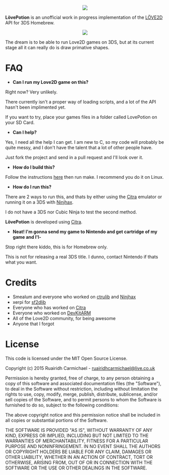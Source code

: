 <p align="center">
	<img src="http://i.imgur.com/uJQNDys.png"/>
</p>

**LövePotion** is an unofficial work in progress implementation of the [LÖVE2D](https://love2d.org/) API for 3DS Homebrew.

<p align="center">
	<img src="http://i.imgur.com/fAQshYl.png"/>
</p>


The dream is to be able to run Love2D games on 3DS, but at its current stage all it can really do is draw primative shapes.


# FAQ

* **Can I run my Love2D game on this?**

Right now? Very unlikely. 

There currently isn't a proper way of loading scripts, and a lot of the API hasn't been implimented yet.

If you want to try, place your games files in a folder called LovePotion on your SD Card.

* **Can I help?**

Yes, I need all the help I can get. I am new to C, so my code will probably be quite messy, and I don't have the talent that a lot of other people have. 

Just fork the project and send in a pull request and I'll look over it.

* **How do I build this?**

Follow the instructions [here](http://3dbrew.org/wiki/Setting_up_Development_Environment) then run make. I recommend you do it on Linux.

* **How do I run this?**

There are 2 ways to run this, and thats by either using the [Citra](http://citra-emu.org) emulator or running it on a 3DS with [Ninjhax](smealum.net/ninjhax). 

I do not have a 3DS nor Cubic Ninja to test the second method. 

**LövePotion** is developed using [Citra](http://citra-emu.org/).

* **Neat! I'm gonna send my game to Nintendo and get cartridge of my game and I'l-**

Stop right there kiddo, this is for Homebrew only.

This is not for releasing a real 3DS title. I dunno, contact Nintendo if thats what you want.


# Credits

 * Smealum and everyone who worked on [ctrulib](https://github.com/smealum/ctrulib) and [Ninjhax](http://smealum.net/ninjhax)
 * xerpi for [sf2dlib](https://github.com/xerpi/sf2dlib)
 * Everyone who has worked on [Citra](http://citra-emu.org/)
 * Everyone who worked on [DevKitARM](http://devkitpro.org/)
 * All of the Love2D community, for being awesome
 * Anyone that I forgot
 

# License

This code is licensed under the MIT Open Source License.

Copyright (c) 2015 Ruairidh Carmichael - ruairidhcarmichael@live.co.uk

Permission is hereby granted, free of charge, to any person obtaining a copy
of this software and associated documentation files (the "Software"), to deal
in the Software without restriction, including without limitation the rights
to use, copy, modify, merge, publish, distribute, sublicense, and/or sell
copies of the Software, and to permit persons to whom the Software is
furnished to do so, subject to the following conditions:

The above copyright notice and this permission notice shall be included in
all copies or substantial portions of the Software.

THE SOFTWARE IS PROVIDED "AS IS", WITHOUT WARRANTY OF ANY KIND, EXPRESS OR
IMPLIED, INCLUDING BUT NOT LIMITED TO THE WARRANTIES OF MERCHANTABILITY,
FITNESS FOR A PARTICULAR PURPOSE AND NONINFRINGEMENT. IN NO EVENT SHALL THE
AUTHORS OR COPYRIGHT HOLDERS BE LIABLE FOR ANY CLAIM, DAMAGES OR OTHER
LIABILITY, WHETHER IN AN ACTION OF CONTRACT, TORT OR OTHERWISE, ARISING FROM,
OUT OF OR IN CONNECTION WITH THE SOFTWARE OR THE USE OR OTHER DEALINGS IN
THE SOFTWARE.